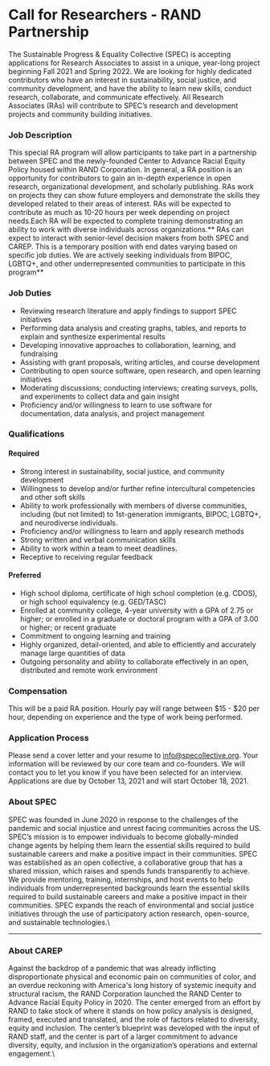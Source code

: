 # Call for Researchers - RAND Partnership

The Sustainable Progress & Equality Collective (SPEC) is accepting applications for Research Associates to assist in a unique, year-long project beginning Fall 2021 and Spring 2022. We are looking for highly dedicated contributors who have an interest in sustainability, social justice, and community development, and have the ability to learn new skills, conduct research, collaborate, and communicate effectively. All Research Associates (RAs) will contribute to SPEC’s research and development projects and community building initiatives.

### **Job Description**

This special RA program will allow participants to take part in a partnership between SPEC and the newly-founded Center to Advance Racial Equity Policy housed within RAND Corporation. In general, a RA position is an opportunity for contributors to gain an in-depth experience in open research, organizational development, and scholarly publishing. RAs work on projects they can show future employers and demonstrate the skills they developed related to their areas of interest. RAs will be expected to contribute as much as 10-20 hours per week depending on project needs.Each RA will be expected to complete training demonstrating an ability to work with diverse individuals across organizations.** RAs can expect to interact with senior-level decision makers from both SPEC and CAREP. This is a temporary position with end dates varying based on specific job duties. We are actively seeking individuals from BIPOC, LGBTQ+, and other underrepresented communities to participate in this program**

### **Job Duties**

* Reviewing research literature and apply findings to support SPEC initiatives
* Performing data analysis and creating graphs, tables, and reports to explain and synthesize experimental results
* Developing innovative approaches to collaboration, learning, and fundraising
* Assisting with grant proposals, writing articles, and course development
* Contributing to open source software, open research, and open learning initiatives
* Moderating discussions; conducting interviews; creating surveys, polls, and experiments to collect data and gain insight
* Proficiency and/or willingness to learn to use software for documentation, data analysis, and project management



### **Qualifications**

#### **Required**

* Strong interest in sustainability, social justice, and community development
* Willingness to develop and/or further refine intercultural competencies and other soft skills
* Ability to work professionally with members of diverse communities, including (but not limited) to 1st-generation immigrants, BIPOC, LGBTQ+, and neurodiverse individuals.
* Proficiency and/or willingness to learn and apply research methods
* Strong written and verbal communication skills
* Ability to work within a team to meet deadlines.
* Receptive to receiving regular feedback

#### **Preferred**

* High school diploma, certificate of high school completion (e.g. CDOS), or high school equivalency (e.g. GED/TASC)
* Enrolled at community college, 4-year university with a GPA of 2.75 or higher; or enrolled in a graduate or doctoral program with a GPA of 3.00 or higher; or recent graduate
* Commitment to ongoing learning and training
* Highly organized, detail-oriented, and able to efficiently and accurately manage large quantities of data
* Outgoing personality and ability to collaborate effectively in an open, distributed and remote work environment

### **Compensation**

This will be a paid RA position. Hourly pay will range between $15 - $20 per hour, depending on experience and the type of work being performed.

### **Application Process**

Please send a cover letter and your resume to [info@specollective.org](mailto:info@specollective.org). Your information will be reviewed by our core team and co-founders. We will contact you to let you know if you have been selected for an interview. Applications are due by October 13, 2021 and will start October 18, 2021.

### **About SPEC**

SPEC was founded in June 2020 in response to the challenges of the pandemic and social injustice and unrest facing communities across the US. SPEC’s mission is to empower individuals to become globally-minded change agents by helping them learn the essential skills required to build sustainable careers and make a positive impact in their communities. SPEC was established as an open collective, a collaborative group that has a shared mission, which raises and spends funds transparently to achieve. We provide mentoring, training, internships, and host events to help individuals from underrepresented backgrounds learn the essential skills required to build sustainable careers and make a positive impact in their communities. SPEC expands the reach of environmental and social justice initiatives through the use of participatory action research, open-source, and sustainable technologies.\
****

### **About CAREP**

Against the backdrop of a pandemic that was already inflicting disproportionate physical and economic pain on communities of color, and an overdue reckoning with America's long history of systemic inequity and structural racism, the RAND Corporation launched the RAND Center to Advance Racial Equity Policy in 2020. The center emerged from an effort by RAND to take stock of where it stands on how policy analysis is designed, framed, executed and translated, and the role of factors related to diversity, equity and inclusion. The center’s blueprint was developed with the input of RAND staff, and the center is part of a larger commitment to advance diversity, equity, and inclusion in the organization’s operations and external engagement.\
